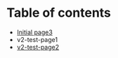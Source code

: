 # Table of contents

* [Initial page3](README.md)
* v2-test-page1
* [v2-test-page2](v2-test-page2.md)

